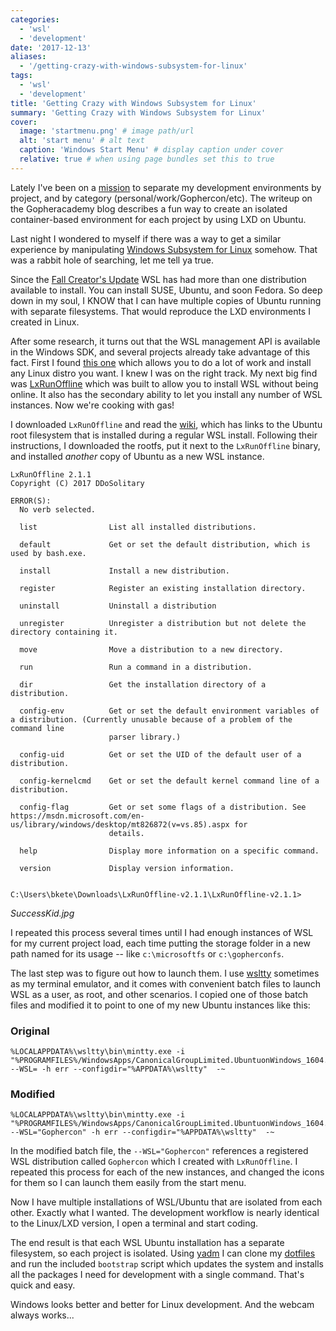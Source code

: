 ```yaml
---
categories:
  - 'wsl'
  - 'development'
date: '2017-12-13'
aliases:
  - '/getting-crazy-with-windows-subsystem-for-linux'
tags:
  - 'wsl'
  - 'development'
title: 'Getting Crazy with Windows Subsystem for Linux'
summary: 'Getting Crazy with Windows Subsystem for Linux'
cover:
  image: 'startmenu.png' # image path/url
  alt: 'start menu' # alt text
  caption: 'Windows Start Menu' # display caption under cover
  relative: true # when using page bundles set this to true
---
```


Lately I've been on a [mission](https://blog.gopheracademy.com/advent-2017/repeatable-isolated-dev-environments/) to separate my development environments by project, and by category (personal/work/Gophercon/etc). The writeup on the Gopheracademy blog describes a fun way to create an isolated container-based environment for each project by using LXD on Ubuntu.

<!--more-->

Last night I wondered to myself if there was a way to get a similar experience by manipulating [Windows Subsystem for Linux](https://docs.microsoft.com/en-us/windows/wsl/faq) somehow. That was a rabbit hole of searching, let me tell ya true.

Since the [Fall Creator's Update](http://www.zdnet.com/article/windows-subsystem-for-linux-graduates-in-windows-10-fall-creators-update/) WSL has had more than one distribution available to install. You can install SUSE, Ubuntu, and soon Fedora. So deep down in my soul, I KNOW that I can have multiple copies of Ubuntu running with separate filesystems. That would reproduce the LXD environments I created in Linux.

After some research, it turns out that the WSL management API is available in the Windows SDK, and several projects already take advantage of this fact. First I found [this one](https://github.com/yuk7/WSL-DistroLauncher) which allows you to do a lot of work and install any Linux distro you want. I knew I was on the right track. My next big find was [LxRunOffline](https://github.com/DDoSolitary/LxRunOffline) which was built to allow you to install WSL without being online. It also has the secondary ability to let you install any number of WSL instances. Now we're cooking with gas!

I downloaded `LxRunOffline` and read the [wiki](https://github.com/DDoSolitary/LxRunOffline/wiki/Ubuntu), which has links to the Ubuntu root filesystem that is installed during a regular WSL install. Following their instructions, I downloaded the rootfs, put it next to the `LxRunOffline` binary, and installed _another_ copy of Ubuntu as a new WSL instance.

```
LxRunOffline 2.1.1
Copyright (C) 2017 DDoSolitary

ERROR(S):
  No verb selected.

  list                List all installed distributions.

  default             Get or set the default distribution, which is used by bash.exe.

  install             Install a new distribution.

  register            Register an existing installation directory.

  uninstall           Uninstall a distribution

  unregister          Unregister a distribution but not delete the directory containing it.

  move                Move a distribution to a new directory.

  run                 Run a command in a distribution.

  dir                 Get the installation directory of a distribution.

  config-env          Get or set the default environment variables of a distribution. (Currently unusable because of a problem of the command line
                      parser library.)

  config-uid          Get or set the UID of the default user of a distribution.

  config-kernelcmd    Get or set the default kernel command line of a distribution.

  config-flag         Get or set some flags of a distribution. See https://msdn.microsoft.com/en-us/library/windows/desktop/mt826872(v=vs.85).aspx for
                      details.

  help                Display more information on a specific command.

  version             Display version information.


C:\Users\bkete\Downloads\LxRunOffline-v2.1.1\LxRunOffline-v2.1.1>
```

_SuccessKid.jpg_

I repeated this process several times until I had enough instances of WSL for my current project load, each time putting the storage folder in a new path named for its usage -- like `c:\microsoftfs` or `c:\gopherconfs`.

The last step was to figure out how to launch them. I use [wsltty](https://github.com/mintty/wsltty) sometimes as my terminal emulator, and it comes with convenient batch files to launch WSL as a user, as root, and other scenarios. I copied one of those batch files and modified it to point to one of my new Ubuntu instances like this:

### Original

```
%LOCALAPPDATA%\wsltty\bin\mintty.exe -i "%PROGRAMFILES%/WindowsApps/CanonicalGroupLimited.UbuntuonWindows_1604.2017.922.0_x64__79rhkp1fndgsc/images/icon.ico" --WSL= -h err --configdir="%APPDATA%\wsltty"  -~
```

### Modified

```
%LOCALAPPDATA%\wsltty\bin\mintty.exe -i "%PROGRAMFILES%/WindowsApps/CanonicalGroupLimited.UbuntuonWindows_1604.2017.922.0_x64__79rhkp1fndgsc/images/icon.ico" --WSL="Gophercon" -h err --configdir="%APPDATA%\wsltty"  -~
```

In the modified batch file, the `--WSL="Gophercon"` references a registered WSL distribution called `Gophercon` which I created with `LxRunOffline`. I repeated this process for each of the new instances, and changed the icons for them so I can launch them easily from the start menu.

Now I have multiple installations of WSL/Ubuntu that are isolated from each other. Exactly what I wanted. The development workflow is nearly identical to the Linux/LXD version, I open a terminal and start coding.

The end result is that each WSL Ubuntu installation has a separate filesystem, so each project is isolated. Using [yadm](https://thelocehiliosan.github.io/yadm/) I can clone my [dotfiles](https://github.com/bketelsen/dotfiles) and run the included `bootstrap` script which updates the system and installs all the packages I need for development with a single command. That's quick and easy.

Windows looks better and better for Linux development. And the webcam always works...

